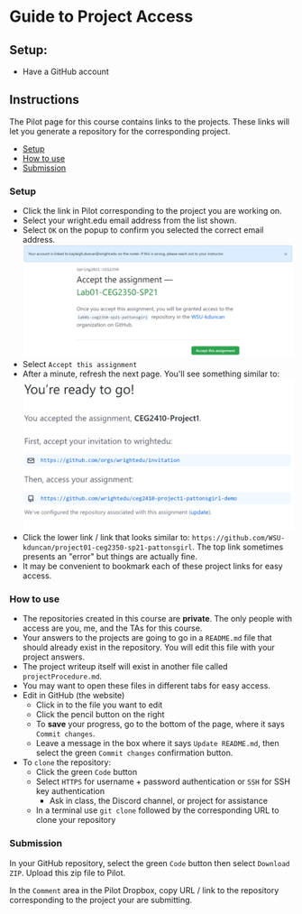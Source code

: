 # Guide to Project Access

## Setup:

- Have a GitHub account

## Instructions

The Pilot page for this course contains links to the projects. These links will let you generate a repository for the corresponding project.

- [Setup](#Setup)
- [How to use](#How-to-use)
- [Submission](#Submission)

### Setup

- Click the link in Pilot corresponding to the project you are working on.
- Select your wright.edu email address from the list shown.
- Select `OK` on the popup to confirm you selected the correct email address.
  ![Accept Assignment](Images/github-classrooms-acceptassignment.png)
- Select `Accept this assignment`
- After a minute, refresh the next page. You'll see something similar to:
  ![You're ready to go!](Images/github-classrooms-success.png)
- Click the lower link / link that looks similar to: `https://github.com/WSU-kduncan/project01-ceg2350-sp21-pattonsgirl`. The top link sometimes presents an "error" but things are actually fine.
- It may be convenient to bookmark each of these project links for easy access.

### How to use

- The repositories created in this course are **private**. The only people with access are you, me, and the TAs for this course.
- Your answers to the projects are going to go in a `README.md` file that should already exist in the repository. You will edit this file with your project answers.
- The project writeup itself will exist in another file called `projectProcedure.md`.
- You may want to open these files in different tabs for easy access.
- Edit in GitHub (the website)
  - Click in to the file you want to edit
  - Click the pencil button on the right
  - To **save** your progress, go to the bottom of the page, where it says `Commit changes`.
  - Leave a message in the box where it says `Update README.md`, then select the green `Commit changes` confirmation button.
- To `clone` the repository:
  - Click the green `Code` button
  - Select `HTTPS` for username + password authentication or `SSH` for SSH key authentication
    - Ask in class, the Discord channel, or project for assistance
  - In a terminal use `git clone` followed by the corresponding URL to clone your repository

### Submission

In your GitHub repository, select the green `Code` button then select `Download ZIP`. Upload this zip file to Pilot.

In the `Comment` area in the Pilot Dropbox, copy URL / link to the repository corresponding to the project your are submitting.
